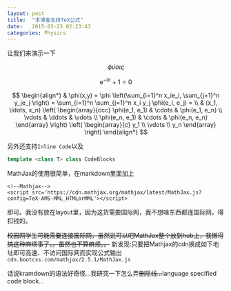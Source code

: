 ```yaml
---
layout: post
title:  "本博客支持TeX公式"
date:   2015-03-23 02:23:43
categories: Physics
---
```


<!--Mathjax-->
<script src='http://cdn.bootcss.com/mathjax/2.5.1/MathJax.js?config=TeX-AMS-MML_HTMLorMML'></script>

让我们来演示一下

$$\phi\acute{\upsilon}\sigma\iota\varsigma$$

$$\mathrm{e}^{- \mathrm{i} \pi} + 1 = 0$$

$$
\begin{align*}
  & \phi(x,y) = \phi \left(\sum_{i=1}^n x_ie_i, \sum_{j=1}^n y_je_j \right)
  = \sum_{i=1}^n \sum_{j=1}^n x_i y_j \phi(e_i, e_j) = \\
  & (x_1, \ldots, x_n) \left( \begin{array}{ccc}
      \phi(e_1, e_1) & \cdots & \phi(e_1, e_n) \\
      \vdots & \ddots & \vdots \\
      \phi(e_n, e_1) & \cdots & \phi(e_n, e_n)
    \end{array} \right)
  \left( \begin{array}{c}
      y_1 \\
      \vdots \\
      y_n
    \end{array} \right)
\end{align*}
$$



另外还支持`Inline Code`以及

~~~ cpp
template <class T> class CodeBlocks
~~~

MathJax的使用很简单，在markdown里面加上

~~~
<!--Mathjax-->
<script src='https://cdn.mathjax.org/mathjax/latest/MathJax.js?config=TeX-AMS-MML_HTMLorMML'></script>
~~~

即可。我没有放在layout里，因为这货需要国际网，我不想啥东西都连国际网，得扣钱的。

<del>校园网学生可能需要连接国际网，虽然说可以吧MathJax整个放到hub上，我懒得搞这种麻烦事了。。虽然也不算麻烦。。</del>
新发现:只要把Mathjax的cdn换成如下地址即可高速、不访问国际网而实现公式输出
`cdn.bootcss.com/mathjax/2.5.1/MathJax.js`

话说kramdown的语法好奇怪...我研究一下怎么弄<del>删除线...</del>language specified code block...

